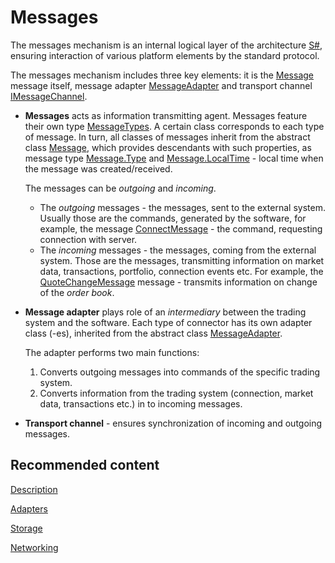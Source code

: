 # Messages

The messages mechanism is an internal logical layer of the architecture [S\#](../api.md), ensuring interaction of various platform elements by the standard protocol. 

The messages mechanism includes three key elements: it is the [Message](xref:StockSharp.Messages.Message) message itself, message adapter [MessageAdapter](xref:StockSharp.Messages.MessageAdapter) and transport channel [IMessageChannel](xref:StockSharp.Messages.IMessageChannel). 

- **Messages** acts as information transmitting agent. Messages feature their own type [MessageTypes](xref:StockSharp.Messages.MessageTypes). A certain class corresponds to each type of message. In turn, all classes of messages inherit from the abstract class [Message](xref:StockSharp.Messages.Message), which provides descendants with such properties, as message type [Message.Type](xref:StockSharp.Messages.Message.Type) and [Message.LocalTime](xref:StockSharp.Messages.Message.LocalTime) \- local time when the message was created\/received. 

  The messages can be *outgoing* and *incoming*. 
  - The *outgoing* messages \- the messages, sent to the external system. Usually those are the commands, generated by the software, for example, the message [ConnectMessage](xref:StockSharp.Messages.ConnectMessage) \- the command, requesting connection with server. 
  - The *incoming* messages \- the messages, coming from the external system. Those are the messages, transmitting information on market data, transactions, portfolio, connection events etc. For example, the [QuoteChangeMessage](xref:StockSharp.Messages.QuoteChangeMessage) message \- transmits information on change of the *order book*. 
- **Message adapter** plays role of an *intermediary* between the trading system and the software. Each type of connector has its own adapter class (\-es), inherited from the abstract class [MessageAdapter](xref:StockSharp.Messages.MessageAdapter). 

  The adapter performs two main functions: 
  1. Converts outgoing messages into commands of the specific trading system.
  2. Converts information from the trading system (connection, market data, transactions etc.) in to incoming messages.
- **Transport channel** \- ensures synchronization of incoming and outgoing messages. 

## Recommended content

[Description](messages/description.md)

[Adapters](messages/adapters.md)

[Storage](messages/storage.md)

[Networking](messages/networking.md)
